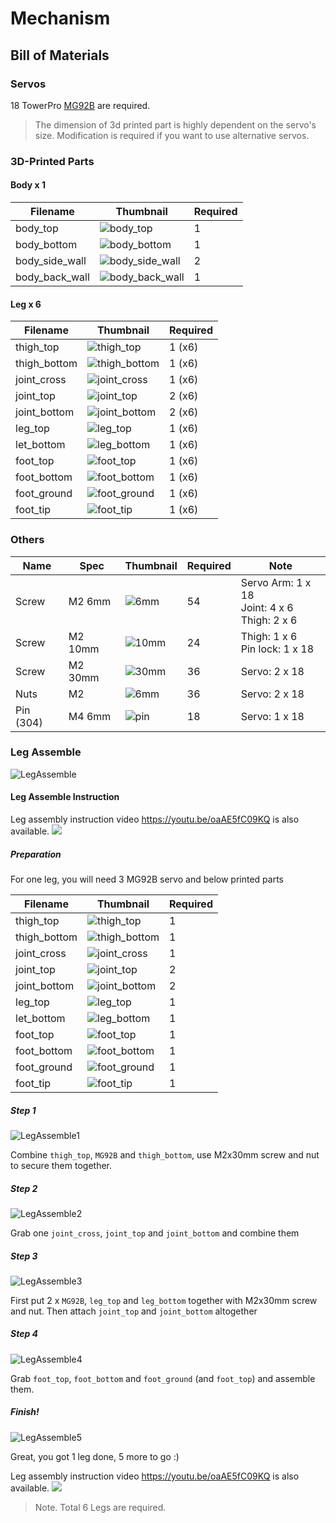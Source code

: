 # Mechanism

## Bill of Materials

### Servos

18 TowerPro [MG92B](http://www.towerpro.com.tw/product/mg92b/) are required.

> The dimension of 3d printed part is highly dependent on the servo's size. Modification is required if you want to use alternative servos.

### 3D-Printed Parts

#### Body x 1

| Filename       | Thumbnail                                   | Required |
| -------------- | ------------------------------------------- | -------- |
| body_top       | ![body_top](imgs/body_top.jpg)             | 1        |
| body_bottom    | ![body_bottom](imgs/body_bottom.jpg)       | 1        |
| body_side_wall | ![body_side_wall](imgs/body_side_wall.jpg) | 2        |
| body_back_wall | ![body_back_wall](imgs/body_back_wall.jpg) | 1        |

#### Leg x 6

| Filename     | Thumbnail                               | Required |
| ------------ | --------------------------------------- | -------- |
| thigh_top    | ![thigh_top](imgs/thigh_top.jpg)       | 1 (x6)   |
| thigh_bottom | ![thigh_bottom](imgs/thigh_bottom.jpg) | 1 (x6)   |
| joint_cross  | ![joint_cross](imgs/joint_cross.jpg)   | 1 (x6)   |
| joint_top    | ![joint_top](imgs/joint_top.jpg)       | 2 (x6)   |
| joint_bottom | ![joint_bottom](imgs/joint_bottom.jpg) | 2 (x6)   |
| leg_top      | ![leg_top](imgs/leg_top.jpg)           | 1 (x6)   |
| let_bottom   | ![leg_bottom](imgs/leg_bottom.jpg)     | 1 (x6)   |
| foot_top     | ![foot_top](imgs/foot_top.jpg)         | 1 (x6)   |
| foot_bottom  | ![foot_bottom](imgs/foot_bottom.jpg)   | 1 (x6)   |
| foot_ground  | ![foot_ground](imgs/foot_ground.jpg)   | 1 (x6)   |
| foot_tip     | ![foot_tip](imgs/foot_tip.jpg)         | 1 (x6)   |

### Others

| Name      | Spec    | Thumbnail                    | Required | Note                                              |
| --------- | ------- | ---------------------------- | -------- | ------------------------------------------------- |
| Screw     | M2 6mm  | ![6mm](imgs/M2_6mm.JPG)     | 54       | Servo Arm: 1 x 18<br>Joint: 4 x 6<br>Thigh: 2 x 6 |
| Screw     | M2 10mm | ![10mm](imgs/M2_10mm.JPG)   | 24       | Thigh: 1 x 6<br>Pin lock: 1 x 18                  |
| Screw     | M2 30mm | ![30mm](imgs/M2_30mm.JPG)   | 36       | Servo: 2 x 18                                     |
| Nuts      | M2      | ![6mm](imgs/M2_nut.JPG)     | 36       | Servo: 2 x 18                                     |
| Pin (304) | M4 6mm  | ![pin](imgs/pin_M4_6mm.JPG) | 18       | Servo: 1 x 18                                     |

### Leg Assemble

![LegAssemble](imgs/mech_leg_exploded.jpg)

#### Leg Assemble Instruction

Leg assembly instruction video https://youtu.be/oaAE5fC09KQ is also available.
<a href='https://youtu.be/oaAE5fC09KQ'><img src='http://img.youtube.com/vi/oaAE5fC09KQ/mqdefault.jpg'/></a>

##### Preparation

For one leg, you will need 3 MG92B servo and below printed parts

| Filename     | Thumbnail                               | Required |
| ------------ | --------------------------------------- | -------- |
| thigh_top    | ![thigh_top](imgs/thigh_top.jpg)       | 1        |
| thigh_bottom | ![thigh_bottom](imgs/thigh_bottom.jpg) | 1        |
| joint_cross  | ![joint_cross](imgs/joint_cross.jpg)   | 1        |
| joint_top    | ![joint_top](imgs/joint_top.jpg)       | 2        |
| joint_bottom | ![joint_bottom](imgs/joint_bottom.jpg) | 2        |
| leg_top      | ![leg_top](imgs/leg_top.jpg)           | 1        |
| let_bottom   | ![leg_bottom](imgs/leg_bottom.jpg)     | 1        |
| foot_top     | ![foot_top](imgs/foot_top.jpg)         | 1        |
| foot_bottom  | ![foot_bottom](imgs/foot_bottom.jpg)   | 1        |
| foot_ground  | ![foot_ground](imgs/foot_ground.jpg)   | 1        |
| foot_tip     | ![foot_tip](imgs/foot_tip.jpg)         | 1        |

##### Step 1

![LegAssemble1](imgs/mech_leg_1.jpg)

Combine `thigh_top`, `MG92B` and `thigh_bottom`, use M2x30mm screw and nut to secure them together.

##### Step 2

![LegAssemble2](imgs/mech_leg_2.jpg)

Grab one `joint_cross`, `joint_top` and `joint_bottom` and combine them

##### Step 3

![LegAssemble3](imgs/mech_leg_3.jpg)

First put 2 x `MG92B`, `leg_top` and `leg_bottom` together with M2x30mm screw and nut.
Then attach `joint_top` and `joint_bottom` altogether

##### Step 4

![LegAssemble4](imgs/mech_leg_4.jpg)

Grab `foot_top`, `foot_bottom` and `foot_ground` (and `foot_top`) and assemble them.

##### Finish!

![LegAssemble5](imgs/mech_leg_5.jpg)

Great, you got 1 leg done, 5 more to go :)

Leg assembly instruction video https://youtu.be/oaAE5fC09KQ is also available.
<a href='https://youtu.be/oaAE5fC09KQ'><img src='http://img.youtube.com/vi/oaAE5fC09KQ/mqdefault.jpg'/></a>

> Note. Total 6 Legs are required.

